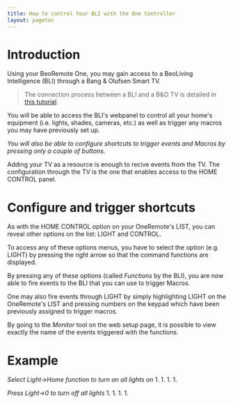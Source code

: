 ```yaml
---
title: How to control Your BLI with the One Controller
layout: pagetoc
---
```


# Introduction

Using your BeoRemote One, you may gain access to a BeoLiving Intelligence (BLI) through a Bang & Olufsen Smart TV.

> The connection process between a BLI and a B&O TV is detailed in [this tutorial](./bli-connect-to-TV.md). 

You will be able to access the BLI's webpanel to control all your home's equipment (i.e. lights, shades, cameras, etc.) as well as trigger any macros you may have previously set up.

*You will also be able to configure shortcuts to trigger events and Macros by pressing only a couple of buttons.*

Adding your TV as a resource is enough to recive events from the TV. The configuration through the TV is the one that enables access to the HOME CONTROL panel.

# Configure and trigger shortcuts
As with the HOME CONTROL option on your OneRemote's LIST, you can reveal other options on the list: LIGHT and CONTROL.

To access any of these options menus, you have to select the option (e.g. LIGHT) by pressing the right arrow so that the command functions are displayed.

By pressing any of these options (called _Functions_ by the BLI), you are now able to fire events to the BLI that you can use to trigger Macros.

One may also fire events through LIGHT by simply highlighting LIGHT on the OneRemote's LIST and pressing numbers on the keypad which have been previously assigned to trigger macros.

By going to the _Monitor_ tool on the web setup page, it is possible to view exactly the name of the events triggered with the functions.

# Example
_Select Light->Home function to turn on all lights on_
1.
1.
1.
1.

_Press Light->0 to turn off all lights_
1.
1.
1.
1.


